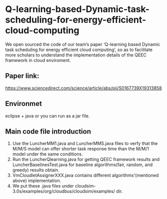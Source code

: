 # Q-learning-based-Dynamic-task-scheduling-for-energy-efficient-cloud-computing
We open sourced the code of our team’s paper ‘Q-learning based Dynamic task scheduling for energy efficient cloud computing’, so as to facilitate more scholars to understand the implementation details of the QEEC framework in cloud enviroment. 

## Paper link: 
https://www.sciencedirect.com/science/article/abs/pii/S0167739X19313858

## Environmet
 eclipse + java or you can run as a jar file.

## Main code file introduction
1. Use the LuncherMM1.java and LuncherMMS.java files to verfy that the M/M/S model can offer shorter task response time than the M/M/1 model under the same conditions.
2. Run the LuncherQlearning.java for getting QEEC framework results and LuncherBaselinesTest.java for baseline algorithms(fair, random, and greedy) results obtain.
3. VmCloudletAssignerXXX.java contains different algorithms'(mentioned above) implementation.
4. We put these .java files under cloudsim-3.0s/examples/org/cloudbus/cloudsim/examples/ dir.
